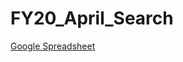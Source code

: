 # FY20_April_Search

[Google Spreadsheet](https://docs.google.com/spreadsheets/d/1aYl-zzzEdrfpRktFrObyGsCslFwzSmM2gi6iFo_HUuY/edit?usp=sharing)
